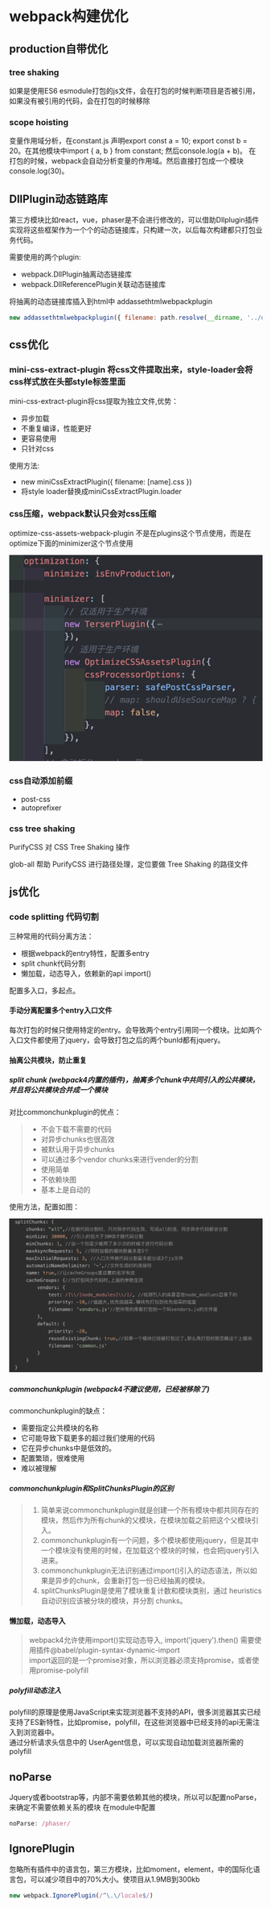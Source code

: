 # webpack构建优化

## production自带优化

### tree shaking

如果是使用ES6 esmodule打包的js文件，会在打包的时候判断项目是否被引用，如果没有被引用的代码，会在打包的时候移除

### scope hoisting

变量作用域分析，在constant.js 声明export const a = 10; export const b = 20。在其他模块中import { a, b } from constant; 然后console.log(a + b)。
在打包的时候，webpack会自动分析变量的作用域。然后直接打包成一个模块console.log(30)。

## DllPlugin动态链路库

第三方模块比如react，vue，phaser是不会进行修改的，可以借助Dllplugin插件实现将这些框架作为一个个的动态链接库，只构建一次，以后每次构建都只打包业务代码。

需要使用的两个plugin:

- webpack.DllPlugin抽离动态链接库
- webpack.DllReferencePlugin关联动态链接库

将抽离的动态链接库插入到html中 addassethtmlwebpackplugin

```Javascript
new addassethtmlwebpackplugin({ filename: path.resolve(__dirname, '../dist/vue_dll.js') })
```

## css优化

### mini-css-extract-plugin 将css文件提取出来，style-loader会将css样式放在头部style标签里面

mini-css-extract-plugin将css提取为独立文件,优势：

- 异步加载
- 不重复编译，性能更好
- 更容易使用
- 只针对css

使用方法:

- new miniCssExtractPlugin({ filename: [name].css })
- 将style loader替换成miniCssExtractPlugin.loader

### css压缩，webpack默认只会对css压缩

optimize-css-assets-webpack-plugin
不是在plugins这个节点使用，而是在optimize下面的minimizer这个节点使用

![avatar](./webpack-assets/optimize-css-assets-webpack-plugin.jpg)

### css自动添加前缀

- post-css
- autoprefixer

### css tree shaking

PurifyCSS 对 CSS Tree Shaking 操作

glob-all 帮助 PurifyCSS 进行路径处理，定位要做 Tree Shaking 的路径文件

## js优化

### code splitting 代码切割

三种常用的代码分离方法：

- 根据webpack的entry特性，配置多entry
- split chunk代码分割
- 懒加载，动态导入，依赖新的api import()

配置多入口，多起点。

#### 手动分离配置多个entry入口文件

每次打包的时候只使用特定的entry。会导致两个entry引用同一个模块。比如两个入口文件都使用了jquery，会导致打包之后的两个bunld都有jquery。

#### 抽离公共模块，防止重复

##### split chunk (webpack4内置的插件)，抽离多个chunk中共同引入的公共模块，并且将公共模块合并成一个模块

对比commonchunkplugin的优点：

> - 不会下载不需要的代码
> - 对异步chunks也很高效
> - 被默认用于异步chunks
> - 可以通过多个vendor chunks来进行vender的分割  
> - 使用简单  
> - 不依赖块图  
> - 基本上是自动的

使用方法，配置如图：

![avatar](./webpack-assets/splitchunks.jpg)

##### commonchunkplugin (webpack4不建议使用，已经被移除了)

commonchunkplugin的缺点：

- 需要指定公共模块的名称
- 它可能导致下载更多的超过我们使用的代码
- 它在异步chunks中是低效的。
- 配置繁琐，很难使用
- 难以被理解

##### commonchunkplugin和SplitChunksPlugin的区别

> 1. 简单来说commonchunkplugin就是创建一个所有模块中都共同存在的模块，然后作为所有chunk的父模块，在模块加载之前把这个父模块引入。
> 2. commonchunkplugin有一个问题，多个模块都使用jquery，但是其中一个模块没有使用的时候，在加载这个模块的时候，也会把jquery引入进来。
> 3. commonchunkplugin无法识别通过import()引入的动态语法，所以如果是异步的chunk，会重新打包一份已经抽离的模块。
> 4. splitChunksPlugin是使用了模块重复计数和模块类别，通过 heuristics 自动识别应该被分块的模块，并分割 chunks。

#### 懒加载，动态导入

> webpack4允许使用import()实现动态导入, import('jquery').then()
需要使用插件@babel/plugin-syntax-dynamic-import  
> import返回的是一个promise对象，所以浏览器必须支持promise，或者使用promise-polyfill

##### polyfill动态注入

polyfill的原理是使用JavaScript来实现浏览器不支持的API，很多浏览器其实已经支持了ES新特性，比如promise，polyfill，在这些浏览器中已经支持的api无需注入到浏览器中。  
通过分析请求头信息中的 UserAgent信息，可以实现自动加载浏览器所需的 polyfill  

## noParse

Jquery或者bootstrap等，内部不需要依赖其他的模块，所以可以配置noParse，来确定不需要依赖关系的模块
在module中配置

```Javascript
noParse: /phaser/
```

## IgnorePlugin

忽略所有插件中的语言包，第三方模块，比如moment，element，中的国际化语言包，可以减少项目中的70%大小。使项目从1.9MB到300kb

```Javascript
new webpack.IgnorePlugin(/^\.\/locale$/)
```
